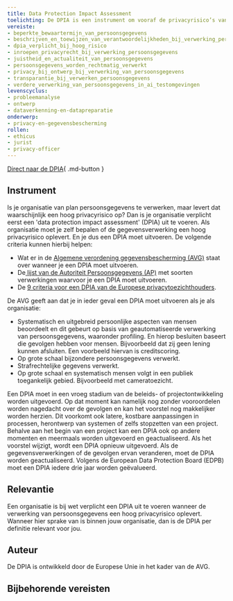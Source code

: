 ```yaml
---
title: Data Protection Impact Assessment 
toelichting: De DPIA is een instrument om vooraf de privacyrisico’s van een gegevensverwerking in kaart te brengen. Zodat de organisatie maatregelen kan nemen om deze risico’s te verkleinen. De DPIA zorgt voor naleving van de wetgeving inzake gegevensbescherming, zoals de Algemene Verordening Gegevensbescherming (AVG) in de Europese Unie. 
vereiste:
- beperkte_bewaartermijn_van_persoonsgegevens
- beschrijven_en_toewijzen_van_verantwoordelijkheden_bij_verwerking_persoonsgegevens
- dpia_verplicht_bij_hoog_risico
- inroepen_privacyrecht_bij_verwerking_persoonsgegevens
- juistheid_en_actualiteit_van_persoonsgegevens
- persoonsgegevens_worden_rechtmatig_verwerkt
- privacy_bij_ontwerp_bij_verwerking_van_persoonsgegevens
- transparantie_bij_verwerken_persoonsgegevens
- verdere_verwerking_van_persoonsgegevens_in_ai_testomgevingen
levenscyclus:
- probleemanalyse
- ontwerp
- dataverkenning-en-datapreparatie
onderwerp:
- privacy-en-gegevensbescherming 
rollen:
- ethicus
- jurist 
- privacy-officer
---
```


<!-- tags -->

[Direct naar de DPIA](https://www.autoriteitpersoonsgegevens.nl/themas/basis-avg/praktisch-avg/data-protection-impact-assessment-dpia){ .md-button }
## Instrument

Is je organisatie van plan persoonsgegevens te verwerken, maar levert dat waarschijnlijk een hoog privacyrisico op? 
Dan is je organisatie verplicht eerst een 'data protection impact assessment' (DPIA) uit te voeren. 
Als organisatie moet je zelf bepalen of de gegevensverwerking een hoog privacyrisico oplevert. 
En je dus een DPIA moet uitvoeren. 
De volgende criteria kunnen hierbij helpen:

*  Wat er in de [Algemene verordening gegevensbescherming (AVG)](https://eur-lex.europa.eu/legal-content/NL/TXT/PDF/?uri=CELEX:32016R0679#page=53) staat over wanneer je een DPIA moet uitvoeren.
*  De[ lijst van de Autoriteit Persoonsgegevens (AP)](https://www.autoriteitpersoonsgegevens.nl/documenten/lijst-verplichte-dpia) met soorten verwerkingen waarvoor je een DPIA moet uitvoeren.
*  De [9 criteria voor een DPIA van de Europese privacytoezichthouders](https://autoriteitpersoonsgegevens.nl/themas/basis-avg/praktisch-avg/data-protection-impact-assessment-dpia#wat-zijn-de-criteria-van-de-europese-privacytoezichthouders-6668).

De AVG geeft aan dat je in ieder geval een DPIA moet uitvoeren als je als organisatie:

* Systematisch en uitgebreid persoonlijke aspecten van mensen beoordeelt en dit gebeurt op basis van geautomatiseerde verwerking van persoonsgegevens, waaronder profiling. En hierop besluiten baseert die gevolgen hebben voor mensen. Bijvoorbeeld dat zij geen lening kunnen afsluiten. Een voorbeeld hiervan is creditscoring.
* Op grote schaal bijzondere persoonsgegevens verwerkt.
* Strafrechtelijke gegevens verwerkt.
* Op grote schaal en systematisch mensen volgt in een publiek toegankelijk gebied. Bijvoorbeeld met cameratoezicht.

Een DPIA moet in een vroeg stadium van de beleids- of projectontwikkeling worden uitgevoerd. 
Op dat moment kan namelijk nog zonder vooroordelen worden nagedacht over de gevolgen en kan het voorstel nog makkelijker worden herzien. 
Dit voorkomt ook latere, kostbare aanpassingen in processen, herontwerp van systemen of zelfs stopzetten van een project. 
Behalve aan het begin van een project kan een DPIA ook op andere momenten en meermaals worden uitgevoerd en geactualiseerd. 
Als het voorstel wijzigt, wordt een DPIA opnieuw uitgevoerd. 
Als de gegevensverwerkingen of de gevolgen ervan veranderen, moet de DPIA worden geactualiseerd. 
Volgens de European Data Protection Board (EDPB) moet een DPIA iedere drie jaar worden geëvalueerd.

## Relevantie
Een organisatie is bij wet verplicht een DPIA uit te voeren wanneer de verwerking van persoonsgegevens een hoog privacyrisico oplevert. Wanneer hier sprake van is binnen jouw organisatie, dan is de DPIA per definitie relevant voor jou. 


## Auteur
De DPIA is ontwikkeld door de Europese Unie in het kader van de AVG. 

## Bijbehorende vereisten

<!-- list_vereisten_on_maatregelen_page -->
